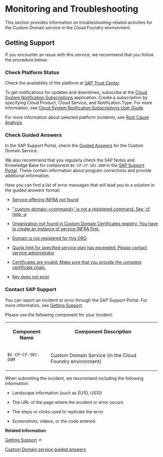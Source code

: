 <!-- loio8987a2dfc5694b11876726f65daa0e06 -->

# Monitoring and Troubleshooting

This section provides information on troubleshooting-related activities for the Custom Domain service in the Cloud Foundry environment.



<a name="loio8987a2dfc5694b11876726f65daa0e06__section_uz5_5yv_vjb"/>

## Getting Support

If you encounter an issue with this service, we recommend that you follow the procedure below:



### Check Platform Status

Check the availability of the platform at [SAP Trust Center](https://www.sap.com/about/trust-center/cloud-service-status.html).

To get notifications for updates and downtimes, subscribe at the [Cloud System Notification Subscriptions](https://support.sap.com/en/my-support/systems-installations/cac.html) application. Create a subscription by specifying Cloud Product, Cloud Service, and Notification Type. For more information, see [Cloud System Notification Subscriptions User Guide](https://support.sap.com/content/dam/support/en_us/library/ssp/my-support/systems-installations/cac/csns_user_guide.pdf).

For more information about selected platform incidents, see [Root Cause Analysis](https://help.sap.com/viewer/product/SCP_RCA/Latest/en-US).



### Check Guided Answers

In the SAP Support Portal, check the [Guided Answers](https://ga.support.sap.com/dtp/viewer/index.html#/tree/2437/actions/32393) for the Custom Domain Service.

We also recommend that you regularly check the SAP Notes and Knowledge Base for component `BC-CP-CF-SEC-DOM` in the [SAP Support Portal](https://support.sap.com/en/index.html). These contain information about program corrections and provide additional information.

Here you can find a list of error messages that will lead you to a solution in the guided answers format:

-   [Service offering INFRA not found](https://ga.support.sap.com/dtp/viewer/index.html#/tree/2437/actions/32393:32394)

-   '['custom-domain-<command\>' is not a registered command. See 'cf help -a](https://ga.support.sap.com/dtp/viewer/index.html#/tree/2437/actions/32393:34875)

-   [Organization not found in Custom Domain Certificates registry: You have to create an instance of service INFRA first.](https://ga.support.sap.com/dtp/viewer/index.html#/tree/2437/actions/32393:34860)

-   [Domain is not registered for this ORG](https://ga.support.sap.com/dtp/viewer/index.html#/tree/2437/actions/32393:34862)

-   [Quota limit for specified service plan has exceeded: Please contact service administrator](https://ga.support.sap.com/dtp/viewer/index.html#/tree/2437/actions/32393:34863)

-   [Certificates are invalid: Make sure that you provide the complete certificate chain.](https://ga.support.sap.com/dtp/viewer/index.html#/tree/2437/actions/32393:36070)

-   [Key does not exist](https://ga.support.sap.com/dtp/viewer/index.html#/tree/2437/actions/32393:38644)




### Contact SAP Support

You can report an incident or error through the SAP Support Portal. For more information, see [Getting Support](https://help.sap.com/viewer/65de2977205c403bbc107264b8eccf4b/Cloud/en-US/5dd739823b824b539eee47b7860a00be.html).

Please use the following component for your incident:


<table>
<tr>
<th valign="top">

Component Name



</th>
<th valign="top">

Component Description



</th>
</tr>
<tr>
<td valign="top">

`BC-CP-CF-SEC-DOM` 



</td>
<td valign="top">

Custom Domain Service \(in the Cloud Foundry environment\)



</td>
</tr>
</table>

When submitting the incident, we recommend including the following information:

-   Landscape information \(such as EU10, US10\)

-   The URL of the page where the incident or error occurs

-   The steps or clicks used to replicate the error

-   Screenshots, videos, or the code entered


**Related Information**  


[Getting Support](https://help.sap.com/viewer/65de2977205c403bbc107264b8eccf4b/Validation/en-US/5dd739823b824b539eee47b7860a00be.html "Use SAP Community, get guided answers, or explore SAP Support Portal.") :arrow_upper_right:

[Custom Domain service guided answers](https://ga.support.sap.com/dtp/viewer/index.html#/tree/2437/actions/32393)

